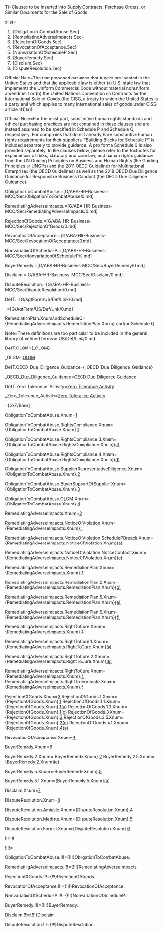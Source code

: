 Ti=Clauses to be Inserted into Supply Contracts, Purchase Orders, or Similar Documents for the Sale of Goods


xlist=<ol><li>{ObligationToCombatAbuse.Sec}</li><li>{RemediatingAdverseImpacts.Sec}</li><li>{RejectionOfGoods.Sec}</li><li>{RevocationOfAcceptance.Sec}</li><li>{NonvariationOfScheduleP.Sec}</li><li>{BuyerRemedy.Sec}</li><li>{Disclaim.Sec}</li><li>{DisputeResolution.Sec}</li></ol>

Official Note=The text proposed assumes that buyers are located in the United States and that the applicable law is either (a) U.S. state law that implements the Uniform Commercial Code without material nonuniform amendment or (b) the United Nations Convention on Contracts for the International Sale of Goods (the CISG, a treaty to which the United States is a party and which applies to many international sales of goods under CISG article 1(1)(a)).

Official Note=For the most part, substantive human rights standards and ethical purchasing practices are not contained in these clauses and are instead assumed to be specified in Schedule P and Schedule Q, respectively. For companies that do not already have substantive human rights requirements for their suppliers, “Building Blocks for Schedule P” is included separately to provide guidance. A pro forma Schedule Q is also provided separately. In the clauses below, please refer to the footnotes for explanations of risks, statutory and case law, and human rights guidance from the UN Guiding Principles on Business and Human Rights (the Guiding Principles or UNGPs) and the 2011 OECD Guidelines for Multinational Enterprises (the OECD Guidelines) as well as the 2018 OECD Due Diligence Guidance for Responsible Business Conduct (the OECD Due Diligence Guidance).

ObligationToCombatAbuse.=[G/ABA-HR-Business-MCC/Sec/ObligationToCombatAbuse/0.md]

RemediatingAdverseImpacts.=[G/ABA-HR-Business-MCC/Sec/RemediatingAdverseImpacts/0.md]

RejectionOfGoods.=[G/ABA-HR-Business-MCC/Sec/RejectionOfGoods/0.md]

RevocationOfAcceptance.=[G/ABA-HR-Business-MCC/Sec/RevocationOfAcceptance/0.md]

NonvariationOfScheduleP.=[G/ABA-HR-Business-MCC/Sec/NonvariationOfScheduleP/0.md]

BuyerRemedy.=[G/ABA-HR-Business-MCC/Sec/BuyerRemedy/0.md]

Disclaim.=[G/ABA-HR-Business-MCC/Sec/Disclaim/0.md]

DisputeResolution.=[G/ABA-HR-Business-MCC/Sec/DisputeResolution/0.md]

DefT.=[G/AgtForm/US/Def/Link/0.md]

_=[G/AgtForm/US/Def/Link/0.md]

RemediationPlan.XnumAndScheduleQ={RemediatingAdverseImpacts.RemediationPlan.Xnum} and/or Schedule Q

Note=These definitions are too particular to be included in the general library of defined terms in US/Def/Link/0.md.

DefT.OLGM={_OLGM}

_OLGM=<a class='definedterm' href='{!!!}DefT.OLGM'>OLGM</a>

DefT.OECD_Due_Diligence_Guidance={_OECD_Due_Diligence_Guidance}

_OECD_Due_Diligence_Guidance=<a class='definedterm' href='{!!!}DefT.OECD_Due_Diligence_Guidance'>OECD Due Diligence Guidance</a>

DefT.Zero_Tolerance_Activity=<a class='definedterm' href='{!!!}DefT.Zero_Tolerance_Activity'>Zero Tolerance Activity</a>

_Zero_Tolerance_Activity=<a class='definedterm' href='{!!!}DefT.Zero_Tolerance_Activity'>Zero Tolerance Activity</a>

=[G/Z/Base]


ObligationToCombatAbuse.Xnum=<a class='xref' href='{!!!}ObligationToCombatAbuse.Sec'>1</a>

ObligationToCombatAbuse.RightsCompliance.Xnum={ObligationToCombatAbuse.Xnum}.<a class='xref' href='{!!!}ObligationToCombatAbuse.RightsCompliance.Sec'>1</a>

ObligationToCombatAbuse.RightsCompliance.3.Xnum={ObligationToCombatAbuse.RightsCompliance.Xnum}<a class='xref' href='{!!!}ObligationToCombatAbuse.RightsCompliance.3.sec'>(c)</a>


ObligationToCombatAbuse.RightsCompliance.4.Xnum={ObligationToCombatAbuse.RightsCompliance.Xnum}<a class='xref' href='{!!!}ObligationToCombatAbuse.RightsCompliance.4.sec'>(d)</a>

ObligationToCombatAbuse.SupplierRepresentativeDiligence.Xnum={ObligationToCombatAbuse.Xnum}.<a class='xref' href='{!!!}ObligationToCombatAbuse.SupplierRepresentativeDiligence.Sec'>2</a>

ObligationToCombatAbuse.BuyerSupportOfSupplier.Xnum={ObligationToCombatAbuse.Xnum}.<a class='xref' href='{!!!}ObligationToCombatAbuse.BuyerSupportOfSupplier.Sec'>3</a>

ObligationToCombatAbuse.OLGM.Xnum={ObligationToCombatAbuse.Xnum}.<a class='xref' href='{!!!}ObligationToCombatAbuse.OLGM.Sec'>4</a>

RemediatingAdverseImpacts.Xnum=<a class='xref' href='{!!!}RemediatingAdverseImpacts.Sec'>2</a>

RemediatingAdverseImpacts.NoticeOfViolation.Xnum={RemediatingAdverseImpacts.Xnum}.<a class='xref' href='{!!!}RemediatingAdverseImpacts.NoticeOfViolation.Sec'>1</a>

RemediatingAdverseImpacts.NoticeOfViolation.SchedulePBreach.Xnum={RemediatingAdverseImpacts.NoticeOfViolation.Xnum}<a class='xref' href='{!!!}RemediatingAdverseImpacts.NoticeOfViolation.SchedulePBreach.sec'>(a)</a>

RemediatingAdverseImpacts.NoticeOfViolation.NoticeContact.Xnum={RemediatingAdverseImpacts.NoticeOfViolation.Xnum}<a class='xref' href='{!!!}RemediatingAdverseImpacts.NoticeOfViolation.NoticeContact.sec'>(c)</a>

RemediatingAdverseImpacts.RemediationPlan.Xnum={RemediatingAdverseImpacts.Xnum}.<a class='xref' href='{!!!}RemediatingAdverseImpacts.RemediationPlan.Sec'>3</a>

RemediatingAdverseImpacts.RemediationPlan.2.Xnum={RemediatingAdverseImpacts.RemediationPlan.Xnum}<a class='xref' href='{!!!}RemediatingAdverseImpacts.RemediationPlan.2.sec'>(b)</a>

RemediatingAdverseImpacts.RemediationPlan.5.Xnum={RemediatingAdverseImpacts.RemediationPlan.Xnum}<a class='xref' href='{!!!}RemediatingAdverseImpacts.RemediationPlan.5.sec'>(e)</a>

RemediatingAdverseImpacts.RemediationPlan.6.Xnum={RemediatingAdverseImpacts.RemediationPlan.Xnum}<a class='xref' href='{!!!}RemediatingAdverseImpacts.RemediationPlan.6.sec'>(f)</a>

RemediatingAdverseImpacts.RightToCure.Xnum={RemediatingAdverseImpacts.Xnum}.<a class='xref' href='{!!!}RemediatingAdverseImpacts.RightToCure.Sec'>4</a>

RemediatingAdverseImpacts.RightToCure.1.Xnum={RemediatingAdverseImpacts.RightToCure.Xnum}<a class='xref' href='{!!!}RemediatingAdverseImpacts.RightToCure.1.sec'>(a)</a>

RemediatingAdverseImpacts.RightToCure.2.Xnum={RemediatingAdverseImpacts.RightToCure.Xnum}<a class='xref' href='{!!!}RemediatingAdverseImpacts.RightToCure.2.sec'>(b)</a>

RemediatingAdverseImpacts.RightToCure.Xnum={RemediatingAdverseImpacts.Xnum}.<a class='xref' href='{!!!}RemediatingAdverseImpacts.RightToCure.Sec'>4</a>
RemediatingAdverseImpacts.RightToTerminate.Xnum={RemediatingAdverseImpacts.Xnum}.<a class='xref' href='{!!!}RemediatingAdverseImpacts.RightToTerminate.Sec'>5</a>


RejectionOfGoods.Xnum=<a class='xref' href='{!!!}RejectionOfGoods.Sec'>3</a>
RejectionOfGoods.1.Xnum={RejectionOfGoods.Xnum}.<a class='xref' href='{!!!}RejectionOfGoods.1.Sec'>1</a>
RejectionOfGoods.1.1.Xnum={RejectionOfGoods.Xnum}.<a class='xref' href='{!!!}RejectionOfGoods.1.1.sec'>1(a)</a>
RejectionOfGoods.1.3.Xnum={RejectionOfGoods.Xnum}.<a class='xref' href='{!!!}RejectionOfGoods.1.3.sec'>1(c)</a>
RejectionOfGoods.3.Xnum={RejectionOfGoods.Xnum}.<a class='xref' href='{!!!}RejectionOfGoods.3.Sec'>3</a>
RejectionOfGoods.3.5.Xnum={RejectionOfGoods.Xnum}.<a class='xref' href='{!!!}RejectionOfGoods.3.5.sec'>3(e)</a>
RejectionOfGoods.4.1.Xnum={RejectionOfGoods.Xnum}.<a class='xref' href='{!!!}RejectionOfGoods.4.1.sec'>4(a)</a>

RevocationOfAcceptance.Xnum=<a class='xref' href='{!!!}RevocationOfAcceptance.Sec'>4</a>

BuyerRemedy.Xnum=<a class='xref' href='{!!!}BuyerRemedy.Sec'>6</a>

BuyerRemedy.2.Xnum={BuyerRemedy.Xnum}.<a class='xref' href='{!!!}BuyerRemedy.2.Sec'>2</a>
BuyerRemedy.2.5.Xnum={BuyerRemedy.2.Xnum}<a class='xref' href='{!!!}BuyerRemedy.2.5.sec'>(e)</a>

BuyerRemedy.5.Xnum={BuyerRemedy.Xnum}.<a class='xref' href='{!!!}BuyerRemedy.5.Sec'>5</a>

BuyerRemedy.5.1.Xnum={BuyerRemedy.5.Xnum}<a class='xref' href='{!!!}BuyerRemedy.5.1.sec'>(a)</a>

Disclaim.Xnum=<a class='xref' href='{!!!}Disclaim.Sec'>7</a>

DisputeResolution.Xnum=<a class='xref' href='{!!!}DisputeResolution.Sec'>8</a>

DisputeResolution.Amiable.Xnum={DisputeResolution.Xnum}.<a class='xref' href='{!!!}DisputeResolution.Amiable.Sec'>4</a>

DisputeResolution.Mediate.Xnum={DisputeResolution.Xnum}.<a class='xref' href='{!!!}DisputeResolution.Mediate.Sec'>5</a>

DisputeResolution.Formal.Xnum={DisputeResolution.Xnum}.<a class='xref' href='{!!!}DisputeResolution.Formal.Sec'>6</a>

!!!=#

!!!!=</a>

ObligationToCombatAbuse.!!!={!!!}ObligationToCombatAbuse.

RemediatingAdverseImpacts.!!!={!!!}RemediatingAdverseImpacts.

RejectionOfGoods.!!!={!!!}RejectionOfGoods.

RevocationOfAcceptance.!!!={!!!}RevocationOfAcceptance.

NonvariationOfScheduleP.!!!={!!!}NonvariationOfScheduleP.

BuyerRemedy.!!!={!!!}BuyerRemedy.

Disclaim.!!!={!!!}Disclaim.

DisputeResolution.!!!={!!!}DisputeResolution.
